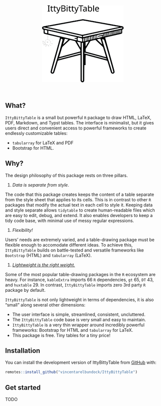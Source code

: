 
<p align="center">
<img src="man/figures/IttyBittyTable_logo.svg" height = "250" class = "center">
</p>

<br> <!-- badges: start --> <!-- badges: end -->

## What?

`IttyBittyTable` is a small but powerful `R` package to draw HTML,
LaTeX, PDF, Markdown, and Typst tables. The interface is minimalist, but
it gives users direct and convenient access to powerful frameworks to
create endlessly customizable tables:

-   `tabularray` for LaTeX and PDF
-   Bootstrap for HTML.

## Why?

The design philosophy of this package rests on three pillars.

1.  *Data is separate from style*.

The code that this package creates keeps the content of a table separate
from the style sheet that applies to its cells. This is in contrast to
other `R` packages that modify the actual text in each cell to style it.
Keeping data and style separate allows `tidytable` to create
human-readable files which are easy to edit, debug, and extend. It also
enables developers to keep a tidy code base, with minimal use of messy
regular expressions.

1.  *Flexibility!*

Users’ needs are extremely varied, and a table-drawing package must be
flexible enough to accomodate different ideas. To achieve this,
`IttyBittyTable` builds on battle-tested and versatile frameworks like
`Bootstrap` (HTML) and `tabularray` (LaTeX).

1.  [*Lightweight is the right weight.*](https://www.tinyverse.org/)

Some of the most popular table-drawing packages in the `R` ecosystem are
heavy. For instance, `kableExtra` imports 66 `R` dependencies, `gt` 65,
`DT` 43, and `huxtable` 29. In contrast, `IttyBittyTable` imports zero
3rd party `R` package by default.

`IttyBittyTable` is not only lightweight in terms of dependencies, it is
also “small” along several other dimensions:

-   The user interface is simple, streamlined, consistent, uncluttered.
-   The `IttyBittyTable` code base is very small and easy to maintain.
-   `IttyBittyTable` is a very thin wrapper around incredibly powerful
    frameworks: Bootstrap for HTML and `tabularray` for LaTeX.
-   This package is free. Tiny tables for a tiny price!

## Installation

You can install the development version of IttyBittyTable from
[GitHub](https://github.com/) with:

``` r
remotes::install_github("vincentarelbundock/IttyBittyTable")
```

## Get started

TODO
